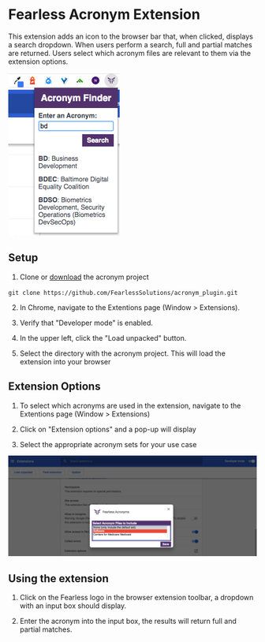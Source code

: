 # Fearless Acronym Extension

This extension adds an icon to the browser bar that, when clicked, displays a search dropdown. When users perform a search, full and partial matches are returned. Users select which acronym files are relevant to them via the extension options.

![Acronym Search Box](./images/search-box.png)

## Setup

1. Clone or [download](https://github.com/FearlessSolutions/acronym_plugin/archive/master.zip) the acronym project

`git clone https://github.com/FearlessSolutions/acronym_plugin.git`

2. In Chrome, navigate to the Extentions page (Window > Extensions).

3. Verify that "Developer mode" is enabled.

4. In the upper left, click the "Load unpacked" button.

5. Select the directory with the acronym project. This will load the extension into your browser

## Extension Options

1. To select which acronyms are used in the extension, navigate to the Extentions page (Window > Extensions)

2. Click on "Extension options" and a pop-up will display

3. Select the appropriate acronym sets for your use case

![Acronym Extension Options](./images/extension-options.png)

## Using the extension

1. Click on the Fearless logo in the browser extension toolbar, a dropdown with an input box should display.

2. Enter the acronym into the input box, the results will return full and partial matches.
